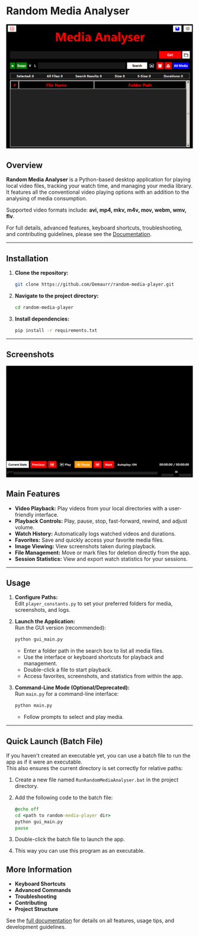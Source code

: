 # Random Media Analyser

![Main Screen Page](Screenshots/Current_Gui_Main_Screen.png)

## Overview

**Random Media Analyser** is a Python-based desktop application for playing local video files, tracking your watch time, and managing your media library. It features all the conventional video playing options with an addition to the analysing of media consumption.

Supported video formats include: **avi, mp4, mkv, m4v, mov, webm, wmv, flv**.

For full details, advanced features, keyboard shortcuts, troubleshooting, and contributing guidelines, please see the [Documentation](Documentations/documentation.md).

---

## Installation

1. **Clone the repository:**
    ```bash
    git clone https://github.com/Demaurr/random-media-player.git
    ```

2. **Navigate to the project directory:**
    ```bash
    cd random-media-player
    ```

3. **Install dependencies:**
    ```bash
    pip install -r requirements.txt
    ```

---
## Screenshots
![Media Player](Screenshots/Current_Main_Screen.png)

## Main Features

- **Video Playback:** Play videos from your local directories with a user-friendly interface.
- **Playback Controls:** Play, pause, stop, fast-forward, rewind, and adjust volume.
- **Watch History:** Automatically logs watched videos and durations.
- **Favorites:** Save and quickly access your favorite media files.
- **Image Viewing:** View screenshots taken during playback.
- **File Management:** Move or mark files for deletion directly from the app.
- **Session Statistics:** View and export watch statistics for your sessions.

---

## Usage

1. **Configure Paths:**  
   Edit `player_constants.py` to set your preferred folders for media, screenshots, and logs.

2. **Launch the Application:**  
   Run the GUI version (recommended):
   ```bash
   python gui_main.py
   ```
   - Enter a folder path in the search box to list all media files.
   - Use the interface or keyboard shortcuts for playback and management.
   - Double-click a file to start playback.
   - Access favorites, screenshots, and statistics from within the app.

3. **Command-Line Mode (Optional/Deprecated):**  
   Run `main.py` for a command-line interface:
   ```bash
   python main.py
   ```
   - Follow prompts to select and play media.

---

## Quick Launch (Batch File)

If you haven't created an executable yet, you can use a batch file to run the app as if it were an executable.  
This also ensures the current directory is set correctly for relative paths:

1. Create a new file named `RunRandomMediaAnalyser.bat` in the project directory.
2. Add the following code to the batch file:

    ```bat
    @echo off
    cd <path to random-media-player dir>
    python gui_main.py
    pause
    ```

3. Double-click the batch file to launch the app.
4. This way you can use this program as an executable.

## More Information

- **Keyboard Shortcuts**
- **Advanced Commands**
- **Troubleshooting**
- **Contributing**
- **Project Structure**

See the [full documentation](Documentations/documentation.md) for details on all features, usage tips, and development guidelines.
